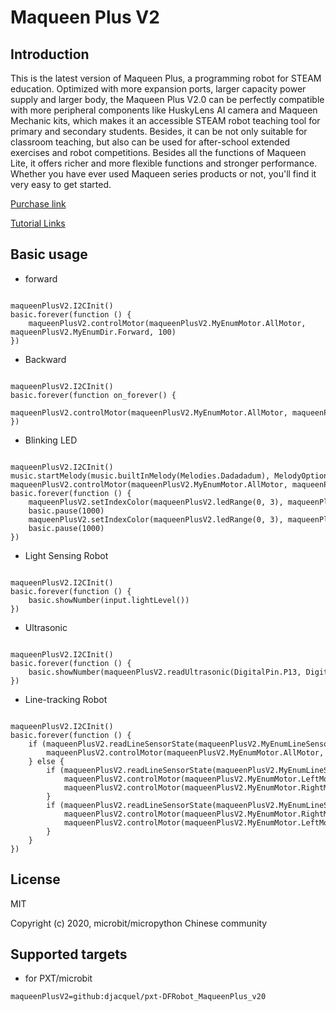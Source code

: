# Maqueen Plus V2

## Introduction

This is the latest version of Maqueen Plus, a programming robot for STEAM education. Optimized with more expansion ports, larger capacity power supply and larger body, the Maqueen Plus V2.0 can be perfectly compatible with more peripheral components like HuskyLens AI camera and Maqueen Mechanic kits, which makes it an accessible STEAM robot teaching tool for primary and secondary students. Besides, it can be not only suitable for classroom teaching, but also can be used for after-school extended exercises and robot competitions. Besides all the functions of Maqueen Lite, it offers richer and more flexible functions and stronger performance. Whether you have ever used Maqueen series products or not, you'll find it very easy to get started.

[Purchase link](https://www.dfrobot.com/product-2026.html)

[Tutorial Links](https://wiki.dfrobot.com/SKU_MBT0021-EN_Maqueen_Plus_STEAM_Programming_Educational_Robot#target_0)

## Basic usage

* forward

```blocks

maqueenPlusV2.I2CInit()
basic.forever(function () {
    maqueenPlusV2.controlMotor(maqueenPlusV2.MyEnumMotor.AllMotor, maqueenPlusV2.MyEnumDir.Forward, 100)
})

```

* Backward

```blocks

maqueenPlusV2.I2CInit()
basic.forever(function on_forever() {
    maqueenPlusV2.controlMotor(maqueenPlusV2.MyEnumMotor.AllMotor, maqueenPlusV2.MyEnumDir.Backward, 100)
})

```

* Blinking LED

```blocks

maqueenPlusV2.I2CInit()
music.startMelody(music.builtInMelody(Melodies.Dadadadum), MelodyOptions.Forever)
maqueenPlusV2.controlMotor(maqueenPlusV2.MyEnumMotor.AllMotor, maqueenPlusV2.MyEnumDir.Forward, 255)
basic.forever(function () {
    maqueenPlusV2.setIndexColor(maqueenPlusV2.ledRange(0, 3), maqueenPlusV2.NeoPixelColors.Red)
    basic.pause(1000)
    maqueenPlusV2.setIndexColor(maqueenPlusV2.ledRange(0, 3), maqueenPlusV2.NeoPixelColors.Blue)
    basic.pause(1000)
})

```

* Light Sensing Robot

```blocks

maqueenPlusV2.I2CInit()
basic.forever(function () {
    basic.showNumber(input.lightLevel())
})

```

* Ultrasonic

```blocks

maqueenPlusV2.I2CInit()
basic.forever(function () {
    basic.showNumber(maqueenPlusV2.readUltrasonic(DigitalPin.P13, DigitalPin.P14))
})

```

* Line-tracking Robot

```blocks

maqueenPlusV2.I2CInit()
basic.forever(function () {
    if (maqueenPlusV2.readLineSensorState(maqueenPlusV2.MyEnumLineSensor.SensorM) == 1) {
        maqueenPlusV2.controlMotor(maqueenPlusV2.MyEnumMotor.AllMotor, maqueenPlusV2.MyEnumDir.Forward, 100)
    } else {
        if (maqueenPlusV2.readLineSensorState(maqueenPlusV2.MyEnumLineSensor.SensorL1) == 0 && maqueenPlusV2.readLineSensorState(maqueenPlusV2.MyEnumLineSensor.SensorR1) == 1) {
            maqueenPlusV2.controlMotor(maqueenPlusV2.MyEnumMotor.LeftMotor, maqueenPlusV2.MyEnumDir.Forward, 160)
            maqueenPlusV2.controlMotor(maqueenPlusV2.MyEnumMotor.RightMotor, maqueenPlusV2.MyEnumDir.Forward, 30)
        }
        if (maqueenPlusV2.readLineSensorState(maqueenPlusV2.MyEnumLineSensor.SensorL1) == 1 && maqueenPlusV2.readLineSensorState(maqueenPlusV2.MyEnumLineSensor.SensorR1) == 0) {
            maqueenPlusV2.controlMotor(maqueenPlusV2.MyEnumMotor.RightMotor, maqueenPlusV2.MyEnumDir.Forward, 160)
            maqueenPlusV2.controlMotor(maqueenPlusV2.MyEnumMotor.LeftMotor, maqueenPlusV2.MyEnumDir.Forward, 30)
        }
    }
})

```
## License

MIT

Copyright (c) 2020, microbit/micropython Chinese community

## Supported targets

* for PXT/microbit


```package
maqueenPlusV2=github:djacquel/pxt-DFRobot_MaqueenPlus_v20
```
